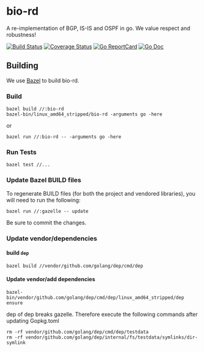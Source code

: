 # bio-rd

A re-implementation of BGP, IS-IS and OSPF in go. We value respect and robustness!

[![Build Status](https://travis-ci.org/bio-routing/bio-rd.svg?branch=master)](https://travis-ci.org/bio-routing/bio-rd)
[![Coverage Status](https://coveralls.io/repos/bio-routing/bio-rd/badge.svg?branch=master&service=github)](https://coveralls.io/github/bio-routing/bio-rd?branch=master)
[![Go ReportCard](http://goreportcard.com/badge/bio-routing/bio-rd)](http://goreportcard.com/report/bio-routing/bio-rd)
[![Go Doc](https://godoc.org/github.com/bio-routing/bio-rd?status.svg)](https://godoc.org/github.com/bio-routing/bio-rd)

## Building

We use [Bazel](https://bazel.io) to build bio-rd.

### Build

    bazel build //:bio-rd
    bazel-bin/linux_amd64_stripped/bio-rd -arguments go -here

or

    bazel run //:bio-rd -- -arguments go -here

### Run Tests

    bazel test //...

### Update Bazel BUILD files

To regenerate BUILD files (for both the project and vendored libraries), you will need to run the following:

    bazel run //:gazelle -- update

Be sure to commit the changes.

### Update vendor/dependencies

#### build `dep`

    bazel build //vendor/github.com/golang/dep/cmd/dep

#### Update vendor/add dependencies

    bazel-bin/vendor/github.com/golang/dep/cmd/dep/linux_amd64_stripped/dep ensure

dep of dep breaks gazelle. Therefore execute the following commands after updating Gopkg.toml

    rm -rf vendor/github.com/golang/dep/cmd/dep/testdata
    rm -rf vendor/github.com/golang/dep/internal/fs/testdata/symlinks/dir-symlink
